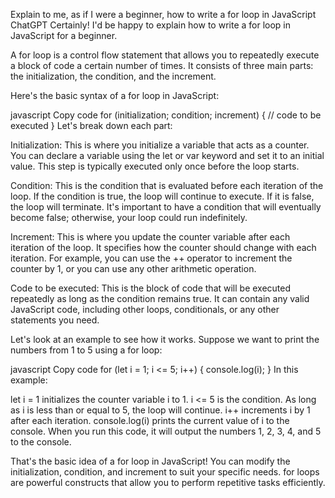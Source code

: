 Explain to me, as if I were a beginner, how to write a for loop in JavaScript
ChatGPT
Certainly! I'd be happy to explain how to write a for loop in JavaScript for a beginner.

A for loop is a control flow statement that allows you to repeatedly execute a block of code a certain number of times. It consists of three main parts: the initialization, the condition, and the increment.

Here's the basic syntax of a for loop in JavaScript:

javascript
Copy code
for (initialization; condition; increment) {
  // code to be executed
}
Let's break down each part:

Initialization: This is where you initialize a variable that acts as a counter. You can declare a variable using the let or var keyword and set it to an initial value. This step is typically executed only once before the loop starts.

Condition: This is the condition that is evaluated before each iteration of the loop. If the condition is true, the loop will continue to execute. If it is false, the loop will terminate. It's important to have a condition that will eventually become false; otherwise, your loop could run indefinitely.

Increment: This is where you update the counter variable after each iteration of the loop. It specifies how the counter should change with each iteration. For example, you can use the ++ operator to increment the counter by 1, or you can use any other arithmetic operation.

Code to be executed: This is the block of code that will be executed repeatedly as long as the condition remains true. It can contain any valid JavaScript code, including other loops, conditionals, or any other statements you need.

Let's look at an example to see how it works. Suppose we want to print the numbers from 1 to 5 using a for loop:

javascript
Copy code
for (let i = 1; i <= 5; i++) {
  console.log(i);
}
In this example:

let i = 1 initializes the counter variable i to 1.
i <= 5 is the condition. As long as i is less than or equal to 5, the loop will continue.
i++ increments i by 1 after each iteration.
console.log(i) prints the current value of i to the console.
When you run this code, it will output the numbers 1, 2, 3, 4, and 5 to the console.

That's the basic idea of a for loop in JavaScript! You can modify the initialization, condition, and increment to suit your specific needs. for loops are powerful constructs that allow you to perform repetitive tasks efficiently.